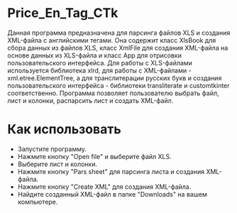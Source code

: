 # Price_En_Tag_CTk

Данная программа предназначена для парсинга файлов XLS и создания XML-файла с английскими тегами. Она содержит класс XlsBook для сбора данных из файлов XLS, класс XmlFile для создания XML-файла на основе данных из XLS-файла и класс App для отрисовки пользовательского интерфейса.
Для работы с XLS-файлами используется библиотека xlrd, для работы с XML-файлами - xml.etree.ElementTree, а для транслитерации русских букв и создания пользовательского интерфейса - библиотеки transliterate и customtkinter соответственно.
Программа позволяет пользователю выбрать файл, лист и колонки, распарсить лист и создать XML-файл. 

# Как использовать
- Запустите программу.
-  Нажмите кнопку "Open file" и выберите файл XLS.
- Выберите лист и колонки.
- Нажмите кнопку "Pars sheet" для парсинга листа и создания XML-файла.
- Нажмите кнопку "Create XML" для создания XML-файла.
- Найдите созданный XML-файл в папке "Downloads" на вашем компьютере.
